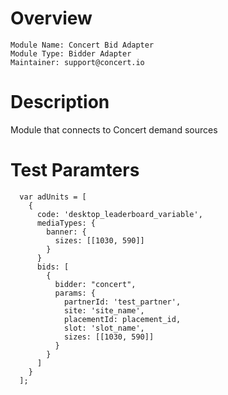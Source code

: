# Overview

```
Module Name: Concert Bid Adapter
Module Type: Bidder Adapter
Maintainer: support@concert.io
```

# Description

Module that connects to Concert demand sources

# Test Paramters
```
  var adUnits = [
    {
      code: 'desktop_leaderboard_variable',
      mediaTypes: {
        banner: {
          sizes: [[1030, 590]]
        }
      }
      bids: [
        {
          bidder: "concert",
          params: {
            partnerId: 'test_partner',
            site: 'site_name',
            placementId: placement_id,
            slot: 'slot_name',
            sizes: [[1030, 590]]
          }
        }
      ]
    }
  ];
```
